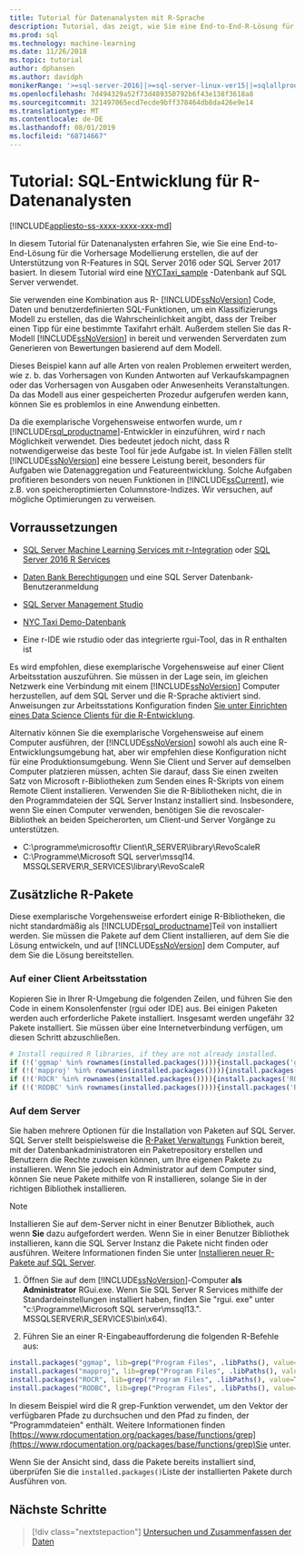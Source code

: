 ```yaml
---
title: Tutorial für Datenanalysten mit R-Sprache
description: Tutorial, das zeigt, wie Sie eine End-to-End-R-Lösung für Daten bankübergreifende Analysen erstellen.
ms.prod: sql
ms.technology: machine-learning
ms.date: 11/26/2018
ms.topic: tutorial
author: dphansen
ms.author: davidph
monikerRange: '>=sql-server-2016||>=sql-server-linux-ver15||=sqlallproducts-allversions'
ms.openlocfilehash: 7d494329a52f73d489350792b6f43e138f3618a8
ms.sourcegitcommit: 321497065ecd7ecde9bff378464db8da426e9e14
ms.translationtype: MT
ms.contentlocale: de-DE
ms.lasthandoff: 08/01/2019
ms.locfileid: "68714667"
---
```

# <a name="tutorial-sql-development-for-r-data-scientists"></a>Tutorial: SQL-Entwicklung für R-Datenanalysten
[!INCLUDE[appliesto-ss-xxxx-xxxx-xxx-md](../../includes/appliesto-ss-xxxx-xxxx-xxx-md.md)]

In diesem Tutorial für Datenanalysten erfahren Sie, wie Sie eine End-to-End-Lösung für die Vorhersage Modellierung erstellen, die auf der Unterstützung von R-Features in SQL Server 2016 oder SQL Server 2017 basiert. In diesem Tutorial wird eine [NYCTaxi_sample](demo-data-nyctaxi-in-sql.md) -Datenbank auf SQL Server verwendet. 

Sie verwenden eine Kombination aus R- [!INCLUDE[ssNoVersion](../../includes/ssnoversion-md.md)] Code, Daten und benutzerdefinierten SQL-Funktionen, um ein Klassifizierungs Modell zu erstellen, das die Wahrscheinlichkeit angibt, dass der Treiber einen Tipp für eine bestimmte Taxifahrt erhält. Außerdem stellen Sie das R-Modell [!INCLUDE[ssNoVersion](../../includes/ssnoversion-md.md)] in bereit und verwenden Serverdaten zum Generieren von Bewertungen basierend auf dem Modell.

Dieses Beispiel kann auf alle Arten von realen Problemen erweitert werden, wie z. b. das Vorhersagen von Kunden Antworten auf Verkaufskampagnen oder das Vorhersagen von Ausgaben oder Anwesenheits Veranstaltungen. Da das Modell aus einer gespeicherten Prozedur aufgerufen werden kann, können Sie es problemlos in eine Anwendung einbetten.

Da die exemplarische Vorgehensweise entworfen wurde, um r [!INCLUDE[rsql_productname](../../includes/rsql-productname-md.md)]-Entwickler in einzuführen, wird r nach Möglichkeit verwendet. Dies bedeutet jedoch nicht, dass R notwendigerweise das beste Tool für jede Aufgabe ist. In vielen Fällen stellt [!INCLUDE[ssNoVersion](../../includes/ssnoversion-md.md)] eine bessere Leistung bereit, besonders für Aufgaben wie Datenaggregation und Featureentwicklung.  Solche Aufgaben profitieren besonders von neuen Funktionen in [!INCLUDE[ssCurrent](../../includes/sscurrent-md.md)], wie z.B. von speicheroptimierten Columnstore-Indizes. Wir versuchen, auf mögliche Optimierungen zu verweisen.

## <a name="prerequisites"></a>Vorraussetzungen

+ [SQL Server Machine Learning Services mit r-Integration](../install/sql-machine-learning-services-windows-install.md#verify-installation) oder [SQL Server 2016 R Services](../install/sql-r-services-windows-install.md)

+ [Daten Bank Berechtigungen](../security/user-permission.md) und eine SQL Server Datenbank-Benutzeranmeldung

+ [SQL Server Management Studio](https://docs.microsoft.com/sql/ssms/download-sql-server-management-studio-ssms)

+ [NYC Taxi Demo-Datenbank](demo-data-nyctaxi-in-sql.md)

+ Eine r-IDE wie rstudio oder das integrierte rgui-Tool, das in R enthalten ist

Es wird empfohlen, diese exemplarische Vorgehensweise auf einer Client Arbeitsstation auszuführen. Sie müssen in der Lage sein, im gleichen Netzwerk eine Verbindung mit einem [!INCLUDE[ssNoVersion](../../includes/ssnoversion-md.md)] Computer herzustellen, auf dem SQL Server und die R-Sprache aktiviert sind. Anweisungen zur Arbeitsstations Konfiguration finden [Sie unter Einrichten eines Data Science Clients für die R-Entwicklung](../r/set-up-a-data-science-client.md).

Alternativ können Sie die exemplarische Vorgehensweise auf einem Computer ausführen, der [!INCLUDE[ssNoVersion](../../includes/ssnoversion-md.md)] sowohl als auch eine R-Entwicklungsumgebung hat, aber wir empfehlen diese Konfiguration nicht für eine Produktionsumgebung. Wenn Sie Client und Server auf demselben Computer platzieren müssen, achten Sie darauf, dass Sie einen zweiten Satz von Microsoft r-Bibliotheken zum Senden eines R-Skripts von einem Remote Client installieren. Verwenden Sie die R-Bibliotheken nicht, die in den Programmdateien der SQL Server Instanz installiert sind. Insbesondere, wenn Sie einen Computer verwenden, benötigen Sie die revoscaler-Bibliothek an beiden Speicherorten, um Client-und Server Vorgänge zu unterstützen.

+ C:\programme\microsoft\r Client\R_SERVER\library\RevoScaleR 
+ C:\Programme\Microsoft SQL server\mssql14. MSSQLSERVER\R_SERVICES\library\RevoScaleR

<a name="add-packages"></a>

## <a name="additional-r-packages"></a>Zusätzliche R-Pakete

Diese exemplarische Vorgehensweise erfordert einige R-Bibliotheken, die nicht standardmäßig als [!INCLUDE[rsql_productname](../../includes/rsql-productname-md.md)]Teil von installiert werden. Sie müssen die Pakete auf dem Client installieren, auf dem Sie die Lösung entwickeln, und auf [!INCLUDE[ssNoVersion](../../includes/ssnoversion-md.md)] dem Computer, auf dem Sie die Lösung bereitstellen.

### <a name="on-a-client-workstation"></a>Auf einer Client Arbeitsstation

Kopieren Sie in Ihrer R-Umgebung die folgenden Zeilen, und führen Sie den Code in einem Konsolenfenster (rgui oder IDE) aus. Bei einigen Paketen werden auch erforderliche Pakete installiert. Insgesamt werden ungefähr 32 Pakete installiert. Sie müssen über eine Internetverbindung verfügen, um diesen Schritt abzuschließen.
    
  ```R
  # Install required R libraries, if they are not already installed.
  if (!('ggmap' %in% rownames(installed.packages()))){install.packages('ggmap')}
  if (!('mapproj' %in% rownames(installed.packages()))){install.packages('mapproj')}
  if (!('ROCR' %in% rownames(installed.packages()))){install.packages('ROCR')}
  if (!('RODBC' %in% rownames(installed.packages()))){install.packages('RODBC')}
  ```

### <a name="on-the-server"></a>Auf dem Server

Sie haben mehrere Optionen für die Installation von Paketen auf SQL Server. SQL Server stellt beispielsweise die [R-Paket Verwaltungs](../r/install-additional-r-packages-on-sql-server.md) Funktion bereit, mit der Datenbankadministratoren ein Paketrepository erstellen und Benutzern die Rechte zuweisen können, um Ihre eigenen Pakete zu installieren. Wenn Sie jedoch ein Administrator auf dem Computer sind, können Sie neue Pakete mithilfe von R installieren, solange Sie in der richtigen Bibliothek installieren.

> [!NOTE]
> Installieren Sie auf dem-Server nicht in einer Benutzer Bibliothek, auch wenn **Sie** dazu aufgefordert werden. Wenn Sie in einer Benutzer Bibliothek installieren, kann die SQL Server Instanz die Pakete nicht finden oder ausführen. Weitere Informationen finden Sie unter [Installieren neuer R-Pakete auf SQL Server](../r/install-additional-r-packages-on-sql-server.md).

1. Öffnen Sie auf dem [!INCLUDE[ssNoVersion](../../includes/ssnoversion-md.md)]-Computer **als Administrator** RGui.exe.  Wenn Sie SQL Server R Services mithilfe der Standardeinstellungen installiert haben, finden Sie "rgui. exe" unter "c:\Programme\Microsoft SQL server\mssql13.". MSSQLSERVER\R_SERVICES\bin\x64).

2. Führen Sie an einer R-Eingabeaufforderung die folgenden R-Befehle aus:
  
  ```R
  install.packages("ggmap", lib=grep("Program Files", .libPaths(), value=TRUE)[1])
  install.packages("mapproj", lib=grep("Program Files", .libPaths(), value=TRUE)[1])
  install.packages("ROCR", lib=grep("Program Files", .libPaths(), value=TRUE)[1])
  install.packages("RODBC", lib=grep("Program Files", .libPaths(), value=TRUE)[1])
  ```
  In diesem Beispiel wird die R grep-Funktion verwendet, um den Vektor der verfügbaren Pfade zu durchsuchen und den Pfad zu finden, der "Programmdateien" enthält. Weitere Informationen finden [https://www.rdocumentation.org/packages/base/functions/grep](https://www.rdocumentation.org/packages/base/functions/grep)Sie unter.

  Wenn Sie der Ansicht sind, dass die Pakete bereits installiert sind, überprüfen Sie die `installed.packages()`Liste der installierten Pakete durch Ausführen von.

## <a name="next-steps"></a>Nächste Schritte

> [!div class="nextstepaction"]
> [Untersuchen und Zusammenfassen der Daten](walkthrough-view-and-summarize-data-using-r.md)